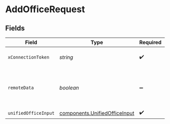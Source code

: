 # AddOfficeRequest


## Fields

| Field                                                                          | Type                                                                           | Required                                                                       | Description                                                                    |
| ------------------------------------------------------------------------------ | ------------------------------------------------------------------------------ | ------------------------------------------------------------------------------ | ------------------------------------------------------------------------------ |
| `xConnectionToken`                                                             | *string*                                                                       | :heavy_check_mark:                                                             | The connection token                                                           |
| `remoteData`                                                                   | *boolean*                                                                      | :heavy_minus_sign:                                                             | Set to true to include data from the original Ats software.                    |
| `unifiedOfficeInput`                                                           | [components.UnifiedOfficeInput](../../models/components/unifiedofficeinput.md) | :heavy_check_mark:                                                             | N/A                                                                            |